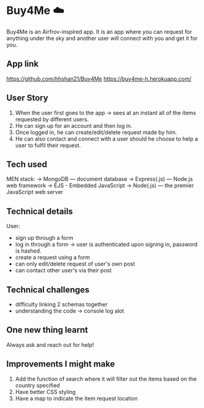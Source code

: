 # Buy4Me :cloud:

Buy4Me is an Airfrov-inspired app.
It is an app where you can request for anything under the sky and another user will connect with you and get it for you.

## App link

https://github.com/hhshan21/Buy4Me
https://buy4me-h.herokuapp.com/

## User Story

1. When the user first goes to the app -> sees at an instant all of the items requested by different users.
2. He can sign up for an account and then log in.
3. Once logged in, he can create/edit/delete request made by him.
4. He can also contact and connect with a user should he choose to help a user to fulfil their request.

## Tech used

MEN stack:
-> MongoDB — document database
-> Express(.js) — Node.js web framework
-> EJS - Embedded JavaScript
-> Node(.js) — the premier JavaScript web server

## Technical details

User:

-   sign up through a form
-   log in through a form -> user is authenticated upon signing in, password is hashed.
-   create a request using a form
-   can only edit/delete request of user's own post
-   can contact other user's via their post

## Technical challenges

-   difficulty linking 2 schemas together
-   understanding the code -> console log alot

## One new thing learnt

Always ask and reach out for help!

## Improvements I might make

1. Add the function of search where it will filter out the items based on the country specified
2. Have better CSS styling
3. Have a map to indicate the item request location
